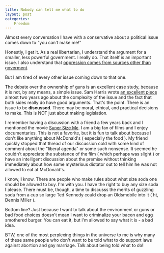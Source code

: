 ```yaml
---
title: Nobody can tell me what to do
layout: post
categories:
    Freedom
---
```

Almost every conversation I have with a conservative about a political issue comes down to "you can't make me!"

Honestly, I get it. As a real libertarian, I understand the argument for a smaller, less powerful government. I really do. That itself is an important issue. I also understand that <a href="http://en.wikipedia.org/wiki/Libertarian_socialism">oppression comes from sources other than goverment</a>.

But I am tired of every other issue coming down to that one.

The debate over the ownership of guns is an excellent case study, because it is not, by any means, a simple issue. Sam Harris wrote <a href="http://www.samharris.org/blog/item/the-riddle-of-the-gun">an excellent piece</a> almost two years ago about the complexity of the issue and the fact that both sides really do have good arguments. That's the point. There is an issue to be <strong>discussed</strong>. There may be moral, ethical, and practical decisions to make. This is NOT just about making legislation.

I remember having a discussion with a friend a few years back and I mentioned the movie <a href="http://en.wikipedia.org/wiki/Super_Size_Me">Super Size Me</a>. I am a big fan of films and I enjoy documentaries. This is not a favorite, but it is fun to talk about because I don't like anything about McDonald's ( especially the food ). My friend quickly stopped that thread of our discussion cold with some kind of comment about the "liberal agenda" or some such nonsense. It seemed he couldn't appreciate the substance of the film ( which perhaps was slight ) or have an intelligent discussion about the premise without thinking immediately about how some mysterious dictator out to tell him he was not allowed to eat at McDonald's.

I know, I know. There are people who make rules about what size soda one should be allowed to buy. I'm with you. I have the right to buy any size soda I please. There must be, though, a time to discusss the merits of guzzling soda from a cup so large Ted Kennedy could drop an Oldsmobile into it ( ht, Dennis Miller ).

Bottom line? Just because I want to talk about the environment or guns or bad food choices doesn't mean I want to criminalize your bacon and egg smothered burger. You can eat it, but I'm allowed to say what it is - a bad idea.

BTW, one of the most perplexing things in the universe to me is why many of these same people who don't want to be told what to do support laws against abortion and gay marriage. Talk about being told what to do!

